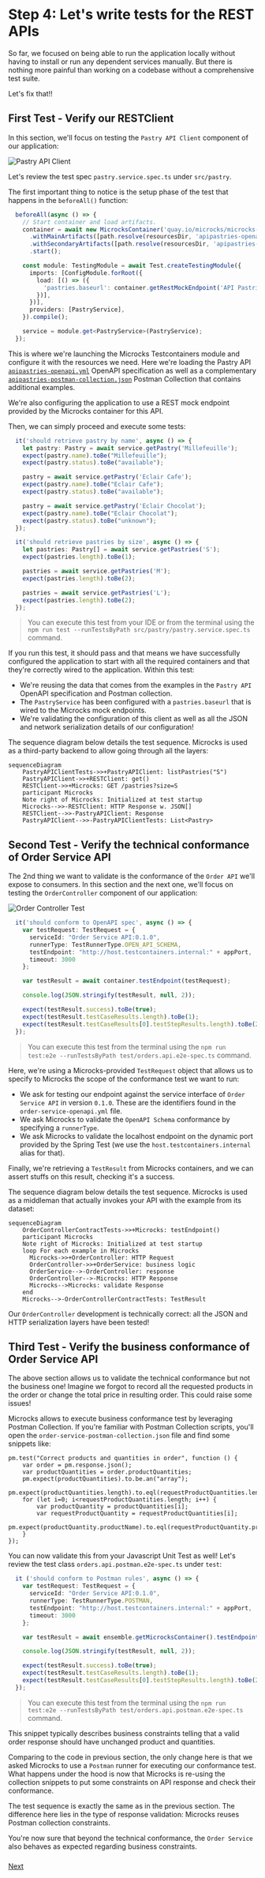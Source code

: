 # Step 4: Let's write tests for the REST APIs

So far, we focused on being able to run the application locally without having to install or run any dependent services manually.
But there is nothing more painful than working on a codebase without a comprehensive test suite.

Let's fix that!!


## First Test - Verify our RESTClient

In this section, we'll focus on testing the `Pastry API Client` component of our application:

![Pastry API Client](./assets/test-pastry-api-client.png)

Let's review the test spec `pastry.service.spec.ts` under `src/pastry`.

The first important thing to notice is the setup phase of the test that happens in the `beforeAll()` function:

```ts
  beforeAll(async () => {
    // Start container and load artifacts.
    container = await new MicrocksContainer('quay.io/microcks/microcks-uber:1.9.0-native')
      .withMainArtifacts([path.resolve(resourcesDir, 'apipastries-openapi.yml')])
      .withSecondaryArtifacts([path.resolve(resourcesDir, 'apipastries-postman-collection.json')])
      .start();

    const module: TestingModule = await Test.createTestingModule({
      imports: [ConfigModule.forRoot({
        load: [() => ({
          'pastries.baseurl': container.getRestMockEndpoint('API Pastries', '0.0.1')
        })],
      })],
      providers: [PastryService],
    }).compile();

    service = module.get<PastryService>(PastryService);
  });
```

This is where we're launching the Microcks Testcontainers module and configure it with the resources we need. Here we're loading 
the Pastry API [`apipastries-openapi.yml`](test/resources/apipastries-openapi.yml) OpenAPI specification as well as a complementary
[`apipastries-postman-collection.json`](test/resourcesapipastries-postman-collection.json) Postman Collection that contains additional 
examples.

We're also configuring the application to use a REST mock endpoint provided by the Microcks container for this API.

Then, we can simply proceed and execute some tests:

```ts
  it('should retrieve pastry by name', async () => {
    let pastry: Pastry = await service.getPastry('Millefeuille');
    expect(pastry.name).toBe("Millefeuille");
    expect(pastry.status).toBe("available");

    pastry = await service.getPastry('Eclair Cafe');
    expect(pastry.name).toBe("Eclair Cafe");
    expect(pastry.status).toBe("available");

    pastry = await service.getPastry('Eclair Chocolat');
    expect(pastry.name).toBe("Eclair Chocolat");
    expect(pastry.status).toBe("unknown");
  });

  it('should retrieve pastries by size', async () => {
    let pastries: Pastry[] = await service.getPastries('S');
    expect(pastries.length).toBe(1);

    pastries = await service.getPastries('M');
    expect(pastries.length).toBe(2);

    pastries = await service.getPastries('L');
    expect(pastries.length).toBe(2);
  });
```

> You can execute this test from your IDE or from the terminal using the `npm run test --runTestsByPath src/pastry/pastry.service.spec.ts` command.

If you run this test, it should pass and that means we have successfully configured the application to start with all the required containers
and that they're correctly wired to the application. Within this test:
* We're reusing the data that comes from the examples in the `Pastry API` OpenAPI specification and Postman collection.
* The `PastryService` has been configured with a `pastries.baseurl` that is wired to the Microcks mock endpoints.
* We're validating the configuration of this client as well as all the JSON and network serialization details of our configuration!  

The sequence diagram below details the test sequence. Microcks is used as a third-party backend to allow going through all the layers:

```mermaid
sequenceDiagram
    PastryAPIClientTests->>+PastryAPIClient: listPastries("S")
    PastryAPIClient->>+RESTClient: get()
    RESTClient->>+Microcks: GET /pastries?size=S
    participant Microcks
    Note right of Microcks: Initialized at test startup
    Microcks-->>-RESTClient: HTTP Response w. JSON[]
    RESTClient-->>-PastryAPIClient: Response
    PastryAPIClient-->>-PastryAPIClientTests: List<Pastry>
```

## Second Test - Verify the technical conformance of Order Service API

The 2nd thing we want to validate is the conformance of the `Order API` we'll expose to consumers. In this section and the next one,
we'll focus on testing the `OrderController` component of our application:

![Order Controller Test](./assets/test-order-service-api.png)

```ts
  it('should conform to OpenAPI spec', async () => {
    var testRequest: TestRequest = {
      serviceId: "Order Service API:0.1.0",
      runnerType: TestRunnerType.OPEN_API_SCHEMA,
      testEndpoint: "http://host.testcontainers.internal:" + appPort,
      timeout: 3000
    };

    var testResult = await container.testEndpoint(testRequest);

    console.log(JSON.stringify(testResult, null, 2));

    expect(testResult.success).toBe(true);
    expect(testResult.testCaseResults.length).toBe(1);
    expect(testResult.testCaseResults[0].testStepResults.length).toBe(2);
  });
```

> You can execute this test from the terminal using the `npm run test:e2e --runTestsByPath test/orders.api.e2e-spec.ts` command.

Here, we're using a Microcks-provided `TestRequest` object that allows us to specify to Microcks the scope of the conformance
test we want to run:
* We ask for testing our endpoint against the service interface of `Order Service API` in version `0.1.0`.
  These are the identifiers found in the `order-service-openapi.yml` file.
* We ask Microcks to validate the `OpenAPI Schema` conformance by specifying a `runnerType`.
* We ask Microcks to validate the localhost endpoint on the dynamic port provided by the Spring Test (we use the `host.testcontainers.internal` alias for that).

Finally, we're retrieving a `TestResult` from Microcks containers, and we can assert stuffs on this result, checking it's a success.

The sequence diagram below details the test sequence. Microcks is used as a middleman that actually invokes your API with the example from its dataset: 

```mermaid
sequenceDiagram
    OrderControllerContractTests->>+Microcks: testEndpoint()
    participant Microcks
    Note right of Microcks: Initialized at test startup
    loop For each example in Microcks
      Microcks->>+OrderController: HTTP Request
      OrderController->>+OrderService: business logic
      OrderService-->-OrderController: response
      OrderController-->-Microcks: HTTP Response
      Microcks-->Microcks: validate Response
    end  
    Microcks-->-OrderControllerContractTests: TestResult
```

Our `OrderController` development is technically correct: all the JSON and HTTP serialization layers have been tested!


## Third Test - Verify the business conformance of Order Service API

The above section allows us to validate the technical conformance but not the business one! Imagine we forgot to record all the
requested products in the order or change the total price in resulting order. This could raise some issues!

Microcks allows to execute business conformance test by leveraging Postman Collection. If you're familiar with Postman Collection
scripts, you'll open the `order-service-postman-collection.json` file and find some snippets like:

```jshelllanguage
pm.test("Correct products and quantities in order", function () {
    var order = pm.response.json();
    var productQuantities = order.productQuantities;
    pm.expect(productQuantities).to.be.an("array");
    pm.expect(productQuantities.length).to.eql(requestProductQuantities.length);
    for (let i=0; i<requestProductQuantities.length; i++) {
        var productQuantity = productQuantities[i];
        var requestProductQuantity = requestProductQuantities[i];
        pm.expect(productQuantity.productName).to.eql(requestProductQuantity.productName);
    }
});
```

You can now validate this from your Javascript Unit Test as well! Let's review the test class `orders.api.postman.e2e-spec.ts` 
under `test`:

```ts
  it ('should conform to Postman rules', async () => {
    var testRequest: TestRequest = {
      serviceId: "Order Service API:0.1.0",
      runnerType: TestRunnerType.POSTMAN,
      testEndpoint: "http://host.testcontainers.internal:" + appPort,
      timeout: 3000
    };

    var testResult = await ensemble.getMicrocksContainer().testEndpoint(testRequest);

    console.log(JSON.stringify(testResult, null, 2));

    expect(testResult.success).toBe(true);
    expect(testResult.testCaseResults.length).toBe(1);
    expect(testResult.testCaseResults[0].testStepResults.length).toBe(2);
  });
```

> You can execute this test from the terminal using the `npm run test:e2e --runTestsByPath test/orders.api.postman.e2e-spec.ts` command.

This snippet typically describes business constraints telling that a valid order response should have unchanged product and quantities. 

Comparing to the code in previous section, the only change here is that we asked Microcks to use a `Postman` runner
for executing our conformance test. What happens under the hood is now that Microcks is re-using the collection snippets
to put some constraints on API response and check their conformance.

The test sequence is exactly the same as in the previous section. The difference here lies in the type of response validation: Microcks
reuses Postman collection constraints.

You're now sure that beyond the technical conformance, the `Order Service` also behaves as expected regarding business 
constraints. 

### 
[Next](step-5-write-async-tests.md)